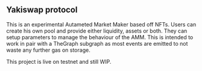 ## Yakiswap protocol 

This is an experimental Autameted Market Maker based off NFTs.
Users can create his own pool and provide either liquidity, assets or both. They can setup parameters to manage the behaviour of the AMM.
This is intended to work in pair with a TheGraph subgraph as most events are emitted to not waste any further gas on storage. 

This project is live on testnet and still WIP.
